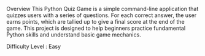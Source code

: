 Overview
This Python Quiz Game is a simple command-line application that quizzes users with a series of questions. For each correct answer, the user earns points, which are tallied up to give a final score at the end of the game. This project is designed to help beginners practice fundamental Python skills and understand basic game mechanics.

Difficulty Level : Easy
